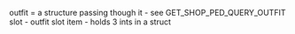 outfit = a structure passing though it - see GET_SHOP_PED_QUERY_OUTFIT
slot - outfit slot
item - holds 3 ints in a struct